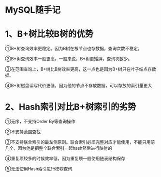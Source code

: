 # MySQL随手记

# 1、B+树比较B树的优势

①B+树查询效率更稳定。因为B树在根节点也存数据，查询次数不稳定。

②B+树查询效率一般更高。一般来说，B+树更矮胖，查询次数少。

③在范围查询上，B+树比B树效率更高，这一点也是因为B+树只在叶子结点存数据。

④B+树磁盘读写代价更低，因为他的节点不存放数据，可以存放的索引量更大



# 2、Hash索引对比B+树索引的劣势

①无序，不支持Order By等查询操作

②不支持范围查找

③不支持联合索引的最左侧原则。联合索引必须完整对应才能使用，不能只用前几个，因为他是把整个联合索引一起hash然后进行映射的

④重复项较多的时候效率低，因为重复项一般使用链表结构保存

⑤无法使用Hash索引进行模糊查询